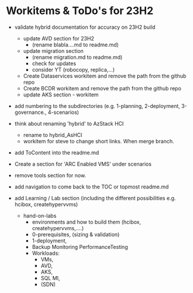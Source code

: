 # Workitems & ToDo's for 23H2

- validate hybrid documentation for accuracy on 23H2 build
  - update AVD section for 23H2
    - (rename blabla....md to readme.md)
  - update migration section 
    - (rename migration.md to readme.md)
    - check for updates
    - consider YT (robocopy, replica,...)
  - Create Dataservices workitem and remove the path from the github repo
  - Create BCDR  workitem and remove the path from the github repo
  - update AKS section - workitem
- add numbering to the subdirectories (e.g. 1-planning, 2-deployment, 3-governance., 4-scenarios)
- think about renaming 'hybrid' to AzStack HCI
  - rename to hybrid_AsHCI
  - workitem for steve to change short links. When merge branch.
- add ToContent into the readme.md
- Create a section for 'ARC Enabled VMS' under scenarios
- remove tools section for now.
- add navigation to come back to the TOC or topmost readme.md

- add Learning / Lab section (including the different possibilities e.g. hcibox, createhypervvms)
  - hand-on-labs
    - environments and how to build them (hcibox, createhypervvms,....)
    - 0-prerequisites, (sizing & validation)
    - 1-deployment, 
    - Backup Monitoring PerformanceTesting
    - Workloads:
      - VMs,
      - AVD,
      - AKS, 
      - SQL MI,
      - (SDN)
  
  
